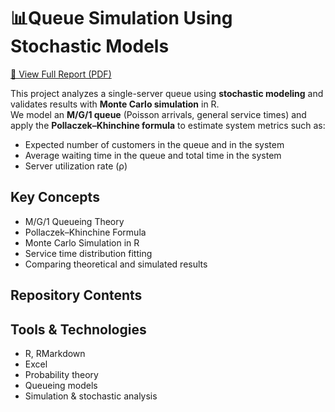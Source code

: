 # 📊Queue Simulation Using Stochastic Models

[📄 View Full Report (PDF)](https://github.com/orbenh/stochastic-models-queue-simulation/blob/main/final%20project%20stochastic%20models.pdf)

This project analyzes a single-server queue using **stochastic modeling** and validates results with **Monte Carlo simulation** in R.  
We model an **M/G/1 queue** (Poisson arrivals, general service times) and apply the **Pollaczek–Khinchine formula** to estimate system metrics such as:

- Expected number of customers in the queue and in the system  
- Average waiting time in the queue and total time in the system  
- Server utilization rate (ρ)

##  Key Concepts

- M/G/1 Queueing Theory  
- Pollaczek–Khinchine Formula  
- Monte Carlo Simulation in R  
- Service time distribution fitting  
- Comparing theoretical and simulated results

##  Repository Contents


##  Tools & Technologies

- R, RMarkdown  
- Excel  
- Probability theory  
- Queueing models  
- Simulation & stochastic analysis
